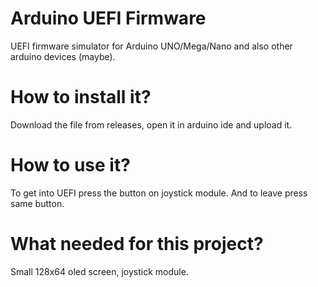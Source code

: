 # Arduino UEFI Firmware
UEFI firmware simulator for Arduino UNO/Mega/Nano and also other arduino devices (maybe).
# How to install it?
Download the file from releases, open it in arduino ide and upload it.
# How to use it?
To get into UEFI press the button on joystick module. And to leave press same button.
# What needed for this project?
Small 128x64 oled screen, joystick module.

